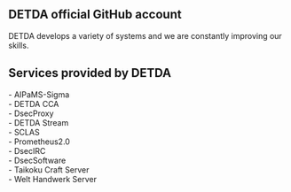 <h2>DETDA official GitHub account</h2>
DETDA develops a variety of systems and we are constantly improving our skills.<br>
<h2>Services provided by DETDA</h2>
- AIPaMS-Sigma<br>
- DETDA CCA<br>
- DsecProxy<br>
- DETDA Stream<br>
- SCLAS<br>
- Prometheus2.0<br>
- DsecIRC<br>
- DsecSoftware<br>
- Taikoku Craft Server<br>
- Welt Handwerk Server<br>
